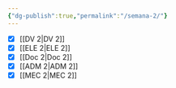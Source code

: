 ```yaml
---
{"dg-publish":true,"permalink":"/semana-2/"}
---
```


- [x] [[DV 2\|DV 2]]
- [x] [[ELE 2\|ELE 2]]
- [x] [[Doc 2\|Doc 2]]
- [x] [[ADM 2\|ADM 2]]
- [x] [[MEC 2\|MEC 2]]